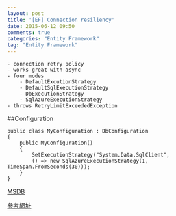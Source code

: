 ```yaml
---
layout: post
title: '[EF] Connection resiliency'
date: 2015-06-12 09:50
comments: true
categories: "Entity Framework"
tag: "Entity Framework"
---
```

    - connection retry policy
    - works great with async
    - four modes
        - DefaultExcutionStrategy
        - DefaultSqlExecutionStrategy
        - DbExecutionStrategy
        - SqlAzureExecutionStrategy
    - throws RetryLimitExceededException
    
##Configuration

```
public class MyConfiguration : DbConfiguration 
{ 
    public MyConfiguration() 
    { 
        SetExecutionStrategy("System.Data.SqlClient", 
        () => new SqlAzureExecutionStrategy(1, TimeSpan.FromSeconds(30))); 
    } 
}
```
[MSDB](https://msdn.microsoft.com/zh-tw/library/system.data.entity.sqlserver.sqlazureexecutionstrategy(v=vs.113).aspx)

[參考網址](https://msdn.microsoft.com/en-us/data/dn456835.aspx)
